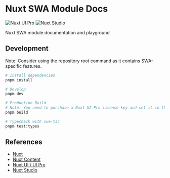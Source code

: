 # Nuxt SWA Module Docs

[![Nuxt UI Pro](https://img.shields.io/badge/Made%20with-Nuxt%20UI%20Pro-00DC82?logo=nuxt&labelColor=020420)](https://ui.nuxt.com/pro)
[![Nuxt Studio](https://img.shields.io/badge/Open%20in%20Nuxt%20Studio-18181B?&logo=nuxt.js&logoColor=3BB5EC)](https://nuxt.studio/)

Nuxt SWA module documentation and playground

## Development

Note: Consider using the repository root command as it contains SWA-specific features.

```bash
# Install dependencies
pnpm install

# Develop
pnpm dev

# Production Build
# Note: You need to purchase a Nuxt UI Pro license key and set it in the `NUXT_UI_PRO_LICENSE` environment variable.
pnpm build

# Typecheck with vue-tsc
pnpm test:types
```

## References

- [Nuxt](https://nuxt.com/)
- [Nuxt Content](https://content.nuxt.com/)
- [Nuxt UI / UI Pro](https://ui.nuxt.com/)
- [Nuxt Studio](https://nuxt.studio/docs/get-started/introduction)

